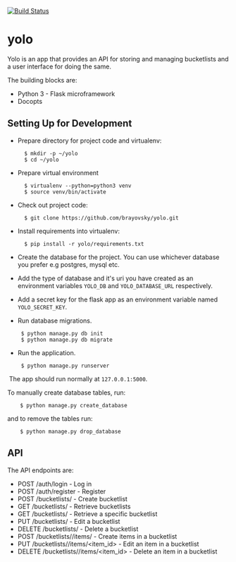 [![Build Status](https://travis-ci.org/brayovsky/yolo.svg?branch=master)](https://travis-ci.org/brayovsky/yolo)

# yolo
Yolo is an app that provides an API for storing and managing bucketlists and a user interface for doing the same.

The building blocks are:

* Python 3 - Flask microframework
* Docopts

## Setting Up for Development
* Prepare directory for project code and virtualenv:

        $ mkdir -p ~/yolo
        $ cd ~/yolo
        
* Prepare virtual environment

        $ virtualenv --python=python3 venv
        $ source venv/bin/activate
        
* Check out project code:

        $ git clone https://github.com/brayovsky/yolo.git
        
* Install requirements into virtualenv:

        $ pip install -r yolo/requirements.txt
        
 * Create the database for the project. You can use whichever database you prefer e.g postgres, mysql etc.
 
 * Add the type of database and it's uri you have created as an environment variables `YOLO_DB` and `YOLO_DATABASE_URL` respectively.
 
 * Add a secret key for the flask app as an environment variable named `YOLO_SECRET_KEY`.
 
 * Run database migrations.
     
        $ python manage.py db init
        $ python manage.py db migrate
        
 * Run the application.
 
        $ python manage.py runserver
        
  The app should run normally at `127.0.0.1:5000`.
  
  To manually create database tables, run:
  
        $ python manage.py create_database
        
  and to remove the tables run:
  
        $ python manage.py drop_database
        
        
 ## API
 
 The API endpoints are:
* POST /auth/login - Log in
* POST /auth/register - Register
* POST /bucketlists/ - Create bucketlist
* GET /bucketlists/ - Retrieve bucketlists
* GET /bucketlists/<id> - Retrieve a specific bucketlist
* PUT /bucketlists/<id> - Edit a bucketlist
* DELETE /bucketlists/<id> - Delete a bucketlist
* POST /bucketlists/<id>/items/ - Create items in a bucketlist
* PUT /bucketlists/<id>/items/<item_id> - Edit an item in a bucketlist
* DELETE /bucketlists/<id>/items/<item_id> - Delete an item in a bucketlist
 
